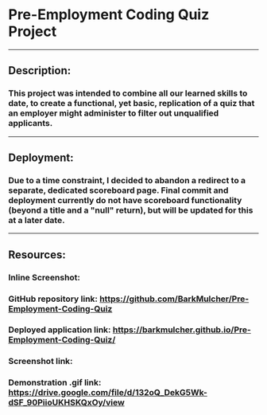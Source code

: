 # Pre-Employment Coding Quiz Project
---------------------------------------
## Description:

### This project was intended to combine all our learned skills to date, to create a functional, yet basic, replication of a quiz that an employer might administer to filter out unqualified applicants.
-----------------------------------------
## Deployment:

### Due to a time constraint, I decided to abandon a redirect to a separate, dedicated scoreboard page. Final commit and deployment currently do not have scoreboard functionality (beyond a title and a "null" return), but will be updated for this at a later date.
------------------------------
## Resources:

### Inline Screenshot: 

### GitHub repository link: https://github.com/BarkMulcher/Pre-Employment-Coding-Quiz

### Deployed application link: https://barkmulcher.github.io/Pre-Employment-Coding-Quiz/

### Screenshot link: 

### Demonstration .gif link: https://drive.google.com/file/d/132oQ_DekG5Wk-dSF_90PiioUKHSKQxOy/view